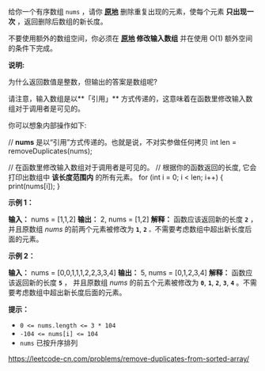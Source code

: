 给你一个有序数组 `nums` ，请你 **[原地](http://baike.baidu.com/item/%E5%8E%9F%E5%9C%B0%E7%AE%97%E6%B3%95)** 删除重复出现的元素，使每个元素 **只出现一次** ，返回删除后数组的新长度。

不要使用额外的数组空间，你必须在 **[原地](https://baike.baidu.com/item/%E5%8E%9F%E5%9C%B0%E7%AE%97%E6%B3%95) 修改输入数组** 并在使用 O(1) 额外空间的条件下完成。

**说明:** 

为什么返回数值是整数，但输出的答案是数组呢?

请注意，输入数组是以**「引用」** 方式传递的，这意味着在函数里修改输入数组对于调用者是可见的。

你可以想象内部操作如下:

// **nums** 是以“引用”方式传递的。也就是说，不对实参做任何拷贝
int len = removeDuplicates(nums);

// 在函数里修改输入数组对于调用者是可见的。
// 根据你的函数返回的长度, 它会打印出数组中 **该长度范围内** 的所有元素。
for (int i = 0; i < len; i++) {
print(nums\[i\]);
}

**示例 1：**

**输入：** nums = \[1,1,2\]
**输出：** 2, nums = \[1,2\]
**解释：** 函数应该返回新的长度 **`2`** ，并且原数组 *nums* 的前两个元素被修改为 **`1`**, **`2`** `。`不需要考虑数组中超出新长度后面的元素。

**示例 2：**

**输入：** nums = \[0,0,1,1,1,2,2,3,3,4\]
**输出：** 5, nums = \[0,1,2,3,4\]
**解释：** 函数应该返回新的长度 **`5`** ， 并且原数组 *nums* 的前五个元素被修改为 **`0`**, **`1`**, **`2`**, **`3`**, **`4`** 。不需要考虑数组中超出新长度后面的元素。

**提示：**

*   `0 <= nums.length <= 3 * 104`
*   `-104 <= nums[i] <= 104`
*   `nums` 已按升序排列

https://leetcode-cn.com/problems/remove-duplicates-from-sorted-array/
